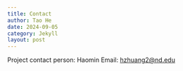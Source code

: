 ```yaml
---
title: Contact
author: Tao He
date: 2024-09-05
category: Jekyll
layout: post
---
```


Project contact person: Haomin
Email: hzhuang2@nd.edu
